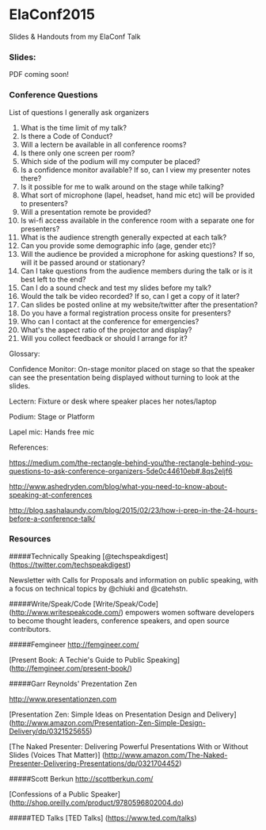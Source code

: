 # ElaConf2015
Slides &amp; Handouts from my ElaConf Talk

### Slides: 

PDF coming soon!

### Conference Questions
List of questions I generally ask organizers

1. What is the time limit of my talk?
2. Is there a Code of Conduct?
3. Will a lectern be available in all conference rooms?
4. Is there only one screen per room?
5. Which side of the podium will my computer be placed?
6. Is a confidence monitor available? If so, can I view my presenter notes there?
7. Is it possible for me to walk around on the stage while talking?
8. What sort of microphone (lapel, headset, hand mic etc) will be provided to presenters? 
9. Will a presentation remote be provided?
10. Is wi-fi access available in the conference room with a separate one for presenters? 
11. What is the audience strength generally expected at each talk?
12. Can you provide some demographic info (age, gender etc)?
13. Will the audience be provided a microphone for asking questions? If so, will it be passed around or stationary? 
14. Can I take questions from the audience members during the talk or is it best left to the end?
15. Can I do a sound check and test my slides before my talk?
16. Would the talk be video recorded? If so, can I get a copy of it later?
17. Can slides be posted online at my website/twitter after the presentation?
18. Do you have a formal registration process onsite for presenters?
19. Who can I contact at the conference for emergencies?
20. What's the aspect ratio of the projector and display?
21. Will you collect feedback or should I arrange for it?

Glossary:

Confidence Monitor: On-stage monitor placed on stage so that the speaker can see the presentation being displayed without turning to look at the slides.

Lectern: Fixture or desk where speaker places her notes/laptop

Podium: Stage or Platform

Lapel mic: Hands free mic

References:

https://medium.com/the-rectangle-behind-you/the-rectangle-behind-you-questions-to-ask-conference-organizers-5de0c44610eb#.8qs2eljf6

http://www.ashedryden.com/blog/what-you-need-to-know-about-speaking-at-conferences

http://blog.sashalaundy.com/blog/2015/02/23/how-i-prep-in-the-24-hours-before-a-conference-talk/


### Resources
#####Technically Speaking
[@techspeakdigest] (https://twitter.com/techspeakdigest)

Newsletter with Calls for Proposals and information on public speaking, with a focus on technical topics by @chiuki and @catehstn.

#####Write/Speak/Code
[Write/Speak/Code] (http://www.writespeakcode.com/) empowers women software developers to become thought leaders, conference speakers, and open source contributors.

#####Femgineer
http://femgineer.com/

[Present Book: A Techie's Guide to Public Speaking] (http://femgineer.com/present-book/)

#####Garr Reynolds' Prezentation Zen

http://www.presentationzen.com

[Presentation Zen: Simple Ideas on Presentation Design and Delivery] (http://www.amazon.com/Presentation-Zen-Simple-Design-Delivery/dp/0321525655)

[The Naked Presenter: Delivering Powerful Presentations With or Without Slides (Voices That Matter)] (http://www.amazon.com/The-Naked-Presenter-Delivering-Presentations/dp/0321704452)



#####Scott Berkun
http://scottberkun.com/

[Confessions of a Public Speaker] (http://shop.oreilly.com/product/9780596802004.do)

#####TED Talks
[TED Talks] (https://www.ted.com/talks)


